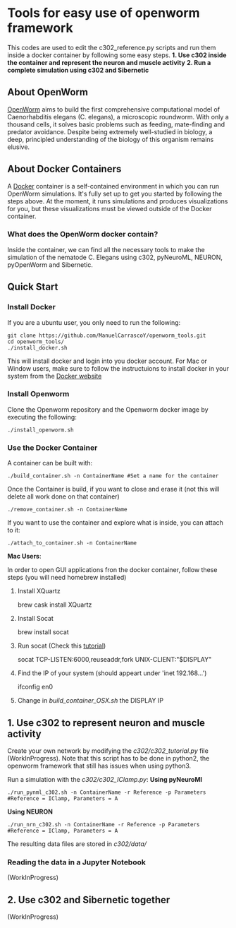 # Tools for easy use of openworm framework

This codes are used to edit the c302_reference.py scripts and run them inside a docker container by following some easy steps. 
**1. Use c302 inside the container and represent the neuron and muscle activity**
**2. Run a complete simulation using c302 and Sibernetic**

## About OpenWorm

[OpenWorm](http://www.openworm.org) aims to build the first comprehensive computational model of Caenorhabditis elegans (C. elegans), a microscopic roundworm. With only a thousand cells, it solves basic problems such as feeding, mate-finding and predator avoidance. Despite being extremely well-studied in biology, a deep, principled understanding of the biology of this organism remains elusive.

## About Docker Containers

A [Docker](https://www.docker.com/get-started) container is a self-contained environment in which you can run OpenWorm simulations. It's fully set up to get you started by following the steps above. At the moment, it runs simulations and produces visualizations for you, but these visualizations must be viewed outside of the Docker container. 

### What does the OpenWorm docker contain? 

Inside the container, we can find all the necessary tools to make the simulation of the nematode C. Elegans using c302, pyNeuroML, NEURON, pyOpenWorm and Sibernetic. 

## Quick Start

### Install Docker

If you are a ubuntu user, you only need to run the following: 

    git clone https://github.com/ManuelCarrascoY/openworm_tools.git
    cd openworm_tools/
    ./install_docker.sh

This will install docker and login into you docker account. For Mac or Window users, make sure to follow the instructuions to install docker in your system from the [Docker website](https://www.docker.com/get-started)

### Install Openworm

Clone the Openworm repository and the Openworm docker image by executing the following: 

    ./install_openworm.sh

### Use the Docker Container

A container can be built with: 

    ./build_container.sh -n ContainerName #Set a name for the container

Once the Container is build, if you want to close and erase it (not this will delete all work done on that container)

    ./remove_container.sh -n ContainerName

If you want to use the container and explore what is inside, you can attach to it:

    ./attach_to_container.sh -n ContainerName

**Mac Users**: 

In order to open GUI applications fron the docker container, follow these steps (you will need homebrew installed)
1. Install XQuartz

    brew cask install XQuartz

2. Install Socat

    brew install socat

3. Run socat (Check this [tutorial](https://www.youtube.com/watch?v=PKyj8sbZNYw))

    socat TCP-LISTEN:6000,reuseaddr,fork UNIX-CLIENT:\"$DISPLAY\"

4. Find the IP of your system (should appeart under 'inet 192.168...') 

    ifconfig en0

5. Change in *build_container_OSX.sh* the DISPLAY IP

## 1. Use c302 to represent neuron and muscle activity

Create your own network by modifying the *c302/c302_tutorial.py* file (WorkInProgress). Note that this script has to be done in python2, the openworm framework that still has issues when using python3. 

Run a simulation with the *c302/c302_IClamp.py*:
**Using pyNeuroMl**

    ./run_pynml_c302.sh -n ContainerName -r Reference -p Parameters #Reference = IClamp, Parameters = A

**Using NEURON**

    ./run_nrn_c302.sh -n ContainerName -r Reference -p Parameters #Reference = IClamp, Parameters = A

The resulting data files are stored in *c302/data/*

### Reading the data in a Jupyter Notebook 

(WorkInProgress)

## 2. Use c302 and Sibernetic together

(WorkInProgress)
